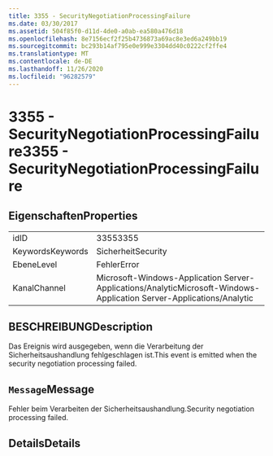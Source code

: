 ```yaml
---
title: 3355 - SecurityNegotiationProcessingFailure
ms.date: 03/30/2017
ms.assetid: 504f85f0-d11d-4de0-a0ab-ea580a476d18
ms.openlocfilehash: 8e7156ecf2f25b4736873a69ac8e3ed6a249bb19
ms.sourcegitcommit: bc293b14af795e0e999e3304dd40c0222cf2ffe4
ms.translationtype: MT
ms.contentlocale: de-DE
ms.lasthandoff: 11/26/2020
ms.locfileid: "96282579"
---
```

# <a name="3355---securitynegotiationprocessingfailure"></a><span data-ttu-id="8b0ab-102">3355 - SecurityNegotiationProcessingFailure</span><span class="sxs-lookup"><span data-stu-id="8b0ab-102">3355 - SecurityNegotiationProcessingFailure</span></span>

## <a name="properties"></a><span data-ttu-id="8b0ab-103">Eigenschaften</span><span class="sxs-lookup"><span data-stu-id="8b0ab-103">Properties</span></span>  
  
|||  
|-|-|  
|<span data-ttu-id="8b0ab-104">id</span><span class="sxs-lookup"><span data-stu-id="8b0ab-104">ID</span></span>|<span data-ttu-id="8b0ab-105">3355</span><span class="sxs-lookup"><span data-stu-id="8b0ab-105">3355</span></span>|  
|<span data-ttu-id="8b0ab-106">Keywords</span><span class="sxs-lookup"><span data-stu-id="8b0ab-106">Keywords</span></span>|<span data-ttu-id="8b0ab-107">Sicherheit</span><span class="sxs-lookup"><span data-stu-id="8b0ab-107">Security</span></span>|  
|<span data-ttu-id="8b0ab-108">Ebene</span><span class="sxs-lookup"><span data-stu-id="8b0ab-108">Level</span></span>|<span data-ttu-id="8b0ab-109">Fehler</span><span class="sxs-lookup"><span data-stu-id="8b0ab-109">Error</span></span>|  
|<span data-ttu-id="8b0ab-110">Kanal</span><span class="sxs-lookup"><span data-stu-id="8b0ab-110">Channel</span></span>|<span data-ttu-id="8b0ab-111">Microsoft-Windows-Application Server-Applications/Analytic</span><span class="sxs-lookup"><span data-stu-id="8b0ab-111">Microsoft-Windows-Application Server-Applications/Analytic</span></span>|  
  
## <a name="description"></a><span data-ttu-id="8b0ab-112">BESCHREIBUNG</span><span class="sxs-lookup"><span data-stu-id="8b0ab-112">Description</span></span>  

 <span data-ttu-id="8b0ab-113">Das Ereignis wird ausgegeben, wenn die Verarbeitung der Sicherheitsaushandlung fehlgeschlagen ist.</span><span class="sxs-lookup"><span data-stu-id="8b0ab-113">This event is emitted when the security negotiation processing failed.</span></span>  
  
## <a name="message"></a><span data-ttu-id="8b0ab-114">`Message`</span><span class="sxs-lookup"><span data-stu-id="8b0ab-114">Message</span></span>  

 <span data-ttu-id="8b0ab-115">Fehler beim Verarbeiten der Sicherheitsaushandlung.</span><span class="sxs-lookup"><span data-stu-id="8b0ab-115">Security negotiation processing failed.</span></span>  
  
## <a name="details"></a><span data-ttu-id="8b0ab-116">Details</span><span class="sxs-lookup"><span data-stu-id="8b0ab-116">Details</span></span>
